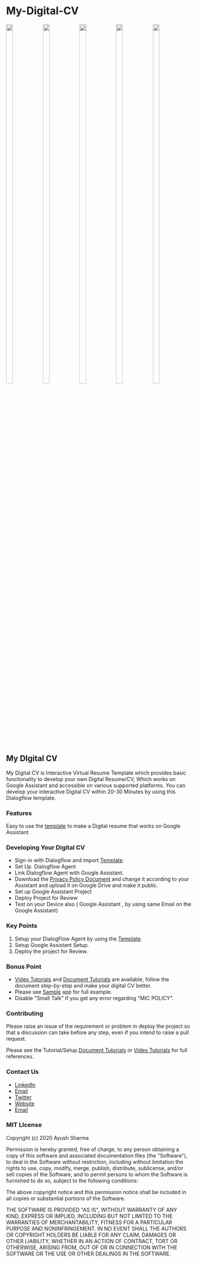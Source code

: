 # My-Digital-CV
<img src ="Snapshots/01.png" width= "19%" height ="50%"> <img src ="Snapshots/02.png" width= "19%" height ="50%"> <img src ="Snapshots/03.png" width= "19%" height ="50%"> <img src ="Snapshots/04.png" width= "19%" height ="50%">
<img src ="Snapshots/05.png" width= "19%" height ="50%">





## My DIgital CV
My Digital CV is Interactive Virtual Resume Template which provides basic functionality to develop your own Digital Resume/CV, Which works on Google Assistant and accessible on various supported platforms. You can develop your interactive Digital CV within 20-30 Minutes by using this Dialogflow template. 
### Features 
Easy to use the [template](https://github.com/sharmaaayu981/My-Digital-CV/tree/master/Template) to make a Digital resume that works on Google Assistant.


### Developing Your Digital CV
- Sign-in with Dialogflow and import [Template](https://github.com/sharmaaayu981/My-Digital-CV/tree/master/Template).
- Set Up  Dialogflow Agent
- Link Dialogflow Agent with Google Assistant.
- Download the [Privacy Policy Document](https://github.com/sharmaaayu981/My-Digital-CV/tree/master/Privacy%20Policy) and change it according to your Assistant and upload it on Google Drive and make it public.
- Set up Google Assistant Project
- Deploy Project for Review
- Test on your Device also ( Google Assistant , by using same Email on the Google Assistant)

### Key Points
1. Setup your DialogFlow Agent by using the [Template](https://github.com/sharmaaayu981/My-Digital-CV/tree/master/Template).
2. Setup Google Assistant Setup.
3. Deploy the project for Review.

### Bonus Point
- [Video Tutorials](https://www.youtube.com/playlist?list=PLnBXWQHTJNuE3_fWm37CGakRIMtJfMRvS) and [Document Tutorials](https://github.com/sharmaaayu981/My-Digital-CV/tree/master/Document%20Tutorials) are available, follow the document step-by-step and make your digital CV better.
- Please see [Sample](https://assistant.google.com/services/a/uid/000000ec94ce6de1?hl=en)
 app for full example. 
 - Disable "Small Talk" if you get any error regarding "MIC POLICY".


### Contributing
Please raise an issue of the requirement or problem in deploy the project so that a discussion can take before any step, even if you intend to raise a pull request.

Please see the Tutorial/Setup [Document Tutorials](https://github.com/sharmaaayu981/My-Digital-CV/tree/master/Document%20Tutorials) or [Video Tutorials](https://www.youtube.com/playlist?list=PLnBXWQHTJNuE3_fWm37CGakRIMtJfMRvS) for full references.

### Contact Us
* [LinkedIn](https://in.linkedin.com/in/sharmaayush981) 
* [Email](test1email320@gmail.com)
* [Twitter](https://twitter.com/i_ayush_sharma)
* [Website](https://iayush.web.app)
* [Email](mailto:aayusharma981@gmail.com)
### MIT LIcense
Copyright (c) 2020 Ayush Sharma

Permission is hereby granted, free of charge, to any person obtaining a copy
of this software and associated documentation files (the "Software"), to deal
in the Software without restriction, including without limitation the rights
to use, copy, modify, merge, publish, distribute, sublicense, and/or sell
copies of the Software, and to permit persons to whom the Software is
furnished to do so, subject to the following conditions:

The above copyright notice and this permission notice shall be included in all
copies or substantial portions of the Software.

THE SOFTWARE IS PROVIDED "AS IS", WITHOUT WARRANTY OF ANY KIND, EXPRESS OR
IMPLIED, INCLUDING BUT NOT LIMITED TO THE WARRANTIES OF MERCHANTABILITY,
FITNESS FOR A PARTICULAR PURPOSE AND NONINFRINGEMENT. IN NO EVENT SHALL THE
AUTHORS OR COPYRIGHT HOLDERS BE LIABLE FOR ANY CLAIM, DAMAGES OR OTHER
LIABILITY, WHETHER IN AN ACTION OF CONTRACT, TORT OR OTHERWISE, ARISING FROM,
OUT OF OR IN CONNECTION WITH THE SOFTWARE OR THE USE OR OTHER DEALINGS IN THE
SOFTWARE.
